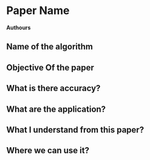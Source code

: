 # Paper Name
**Authours**

## Name of the algorithm

## Objective Of the paper

## What is there accuracy?

## What are the application?

## What I understand from this paper?

## Where we can use it?
